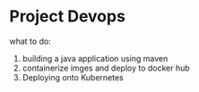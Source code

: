 # Project Devops

what to do:
1. building a java application using maven
2. containerize imges and deploy to docker hub
3. Deploying onto Kubernetes
